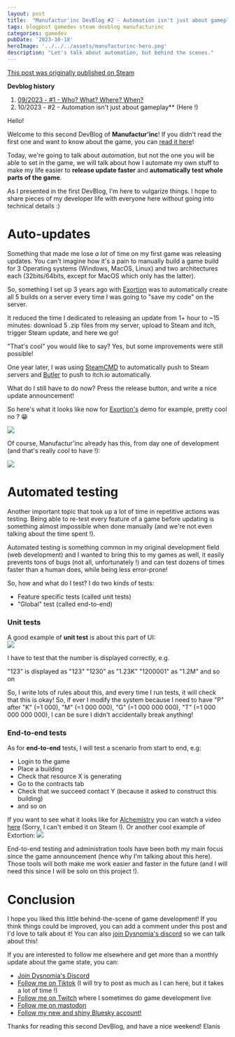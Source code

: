 ```yaml
---
layout: post
title:  "Manufactur'inc DevBlog #2 - Automation isn't just about gameplay"
tags: blogpost gamedev steam devblog manufacturinc
categories: gamedev
pubDate: '2023-10-18'
heroImage: '../../../assets/manufacturinc-hero.png'
description: "Let's talk about automation, but behind the scenes."
---
```


[This post was originally published on Steam](https://store.steampowered.com/news/app/2146380/view/3737483611565199154)

**Devblog history**
1.  [09/2023 - #1 - Who? What? Where? When?](https://store.steampowered.com/news/app/2146380/view/7184986051960660929)
2. 10/2023 - #2 - Automation isn't just about gameplay**  (Here !)

Hello!

Welcome to this second DevBlog of **Manufactur'inc**!
If you didn't read the first one and want to know about the game, you can [read it here](https://store.steampowered.com/news/app/2146380/view/7184986051960660929)!

Today, we're going to talk about *automation*, but not the one you will be able to set in the game, we will talk about how I automate my own stuff to make my life easier to **release update faster** and **automatically test whole parts of the game**.

As I presented in the first DevBlog, I'm here to vulgarize things. I hope to share pieces of my developer life with everyone here without going into technical details :)

# Auto-updates

Something that made me lose *a lot* of time on my first game was releasing updates. You can't imagine how it's a pain to manually build a game build for 3 Operating systems (Windows, MacOS, Linux) and two architectures each (32bits/64bits, except for MacOS which only has the latter).

So, something I set up 3 years ago with [Exortion](https://store.steampowered.com/app/1299430/Extortion/) was to automatically create all 5 builds on a server every time I was going to "save my code" on the server.

It reduced the time I dedicated to releasing an update from 1+ hour to ~15 minutes: download 5 .zip files from my server, upload to Steam and itch, trigger Steam update, and here we go!

"That's cool" you would like to say?
Yes, but some improvements were still possible!

One year later, I was using [SteamCMD](https://developer.valvesoftware.com/wiki/SteamCMD) to automatically push to Steam servers and [Butler](https://itch.io/docs/butler/) to push to itch.io automatically.

What do I still have to do now? Press the release button, and write a nice update announcement!

So here's what it looks like now for [Exortion's](https://store.steampowered.com/app/1299430/Extortion/) demo for example, pretty cool no ? 😁

![](/assets/img/2023-10-18-manufacturinc-devblog-2_CI.png)

Of course, Manufactur'inc already has this, from day one of development (and that's really cool to have !):

![](/assets/img/2023-10-18-manufacturinc-devblog-2_CI_2.png)

# Automated testing

Another important topic that took up a lot of time in repetitive actions was testing. Being able to re-test every feature of a game before updating is something almost impossible when done manually (and we're not even talking about the time spent !).

Automated testing is something common in my original development field (web development) and I wanted to bring this to my games as well, it easily prevents tons of bugs (not all, unfortunately !) and can test dozens of times faster than a human does, while being less error-prone!

So, how and what do I test? I do two kinds of tests:
- Feature specific tests (called unit tests)
- "Global" test (called end-to-end)

### Unit tests

A good example of **unit test** is about this part of UI:  
![](/assets/img/2023-10-18-manufacturinc-devblog-2_UI_Unit_Test.png)

I have to test that the number is displayed correctly, e.g.

"123" is displayed as "123"
"1230" as "1.23K"
"1200001" as "1.2M"
and so on

So, I write lots of rules about this, and every time I run tests, it will check that this is okay! So, if ever I modify the system because I need to have "P" after "K" (=1 000), "M" (=1 000 000), "G" (=1 000 000 000), "T" (=1 000 000 000 000), I can be sure I didn't accidentally break anything!

### End-to-end tests

As for **end-to-end** tests, I will test a scenario from start to end, e.g:
- Login to the game
- Place a building
- Check that resource X is generating
- Go to the contracts tab
- Check that we succeed contact Y (because it asked to construct this building)
- and so on

If you want to see what it looks like for [Alchemistry](https://store.steampowered.com/app/1730540/Alchemistry/) you can watch a video [here](https://cloud.dysnomia.studio/f/52ec625f17684a2284b6/) (Sorry, I can't embed it on Steam !).
Or another cool example of Extortion:
![](/assets/img/2023-10-18-manufacturinc-devblog-2_Extortion_Test.gif)

End-to-end testing and administration tools have been both my main focus since the game announcement (hence why I'm talking about this here). Those tools will both make me work easier and faster in the future (and I will need this since I will be solo on this project !).

# Conclusion

I hope you liked this little behind-the-scene of game development!
If you think things could be improved, you can add a comment under this post and I'd love to talk about it! You can also [join Dysnomia's discord](https://discord.com/invite/c8aARey) so we can talk about this!

If you are interested to follow me elsewhere and get more than a monthly update about the game state, you can:
- [Join Dysnomia's Discord](https://discord.com/invite/c8aARey)
- [Follow me on Tiktok](https://www.tiktok.com/@elanis42) (I will try to post as much as I can here, but it takes a lot of time !)
- [Follow me on Twitch](https://www.twitch.tv/elanis42) where I sometimes do game development live
- [Follow me on mastodon](https://mastodon.gamedev.place/@Elanis)
- [Follow my new and shiny Bluesky account!](https://bsky.app/profile/elanis.eu)

Thanks for reading this second DevBlog, and have a nice weekend!
Elanis